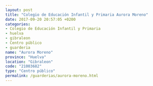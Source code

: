 ```yaml
---
layout: post
title: "Colegio de Educación Infantil y Primaria Aurora Moreno"
date: 2017-09-20 20:57:05 +0200
categories:
- Colegio de Educación Infantil y Primaria
- huelva
- gibraleon
- Centro público
- guarderia
name: "Aurora Moreno"
province: "Huelva"
location: "Gibraleon"
code: "21003682"
type: "Centro público"
permalink: /guarderias/aurora-moreno.html
---
```

